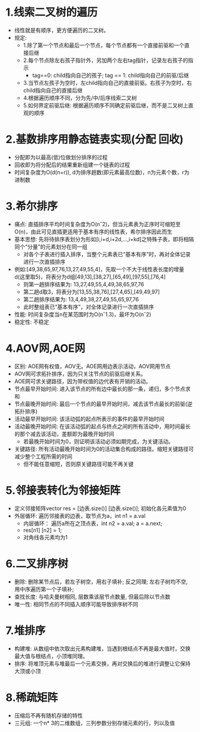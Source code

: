 # 1.线索二叉树的遍历
- 线性就是有顺序，更方便遍历的二叉树。
- 规定: 
	- 1.除了第一个节点和最后一个节点，每个节点都有一个直接前驱和一个直接后继
	- 2.每个节点除左右孩子指针外，另加两个左右tag指针，记录左右孩子的指示
		- tag==0: child指向自己的孩子; tag == 1: child指向自己的前驱/后继
	- 3.当节点左孩子为空时，左child指向自己的直接前驱。右孩子为空时，右child指向自己的直接后继
	- 4.根据遍历顺序不同，分为先/中/后序线索二叉树
	- 5.如何界定前驱后继: 根据遍历顺序不同确定前驱后继，而不是二叉树上直观的顺序

# 2.基数排序用静态链表实现(分配 回收)
- 分配即为以最高(低)位做划分排序的过程
- 回收即为将分配后的结果重新组建一个链表的过程
- 时间复杂度为O(d(n+r)), d为排序趟数(即元素最高位数)，n为元素个数，r为进制数

# 3.希尔排序
- 痛点: 直插排序平均时间复杂度为O(nˆ2)，但当元素表为正序时可缩短至O(n)，由此可见直插更适用于基本有序的线性表，希尔排序因此而生
- 基本思想: 先将待排序表划分为形如[i,i+d,i+2d,...,i+kd]之特殊子表，即将相隔同个“分量”的元素划分在同一组
	- 对各个子表进行插入排序，当整个元素表已“基本有序”时，再对全体记录进行一次直插排序
- 例如:[49,38,65,97,76,13,27,49,55,4]，先取一个不大于线性表长度的增量d(这里取5)，将表分为d组[49,13],[38,27],[65,49],[97,55],[76,4]
	- 则第一趟排序结果为: 13,27,49,55,4,49,38,65,97,76
	- 第二趟d取3，将表分为[13,55,38,76],[27,4,65],[49,49,97]
	- 第二趟排序结果为: 13,4,49,38,27,49,55,65,97,76
	- 此时整组表已“基本有序”，对全体记录进行一次直插排序
- 性能: 时间复杂度当n在某范围时为O(nˆ1.3)，最坏为O(nˆ2)
- 稳定性: 不稳定

# 4.AOV网,AOE网
- 区别: AOE网有权值，AOV无。AOE网用边表示活动，AOV网用节点
- AOV网可求拓扑排序，因为只关注节点的前驱后继关系。
- AOE网可求关键路径，因为带权值的边代表有开销的活动。
- 节点最早开始时间: 进入该节点的所有边中最长的那一条，递归，多个节点求和
- 节点最晚开始时间: 最后一个节点的最早开始时间，减去该节点最长的前驱(逆拓扑排序)
- 活动最早开始时间: 该活动弧的起点所表示的事件的最早开始时间
- 活动最晚开始时间: 在该活动弧的起点与终点之间的所有活动中，用时间最长的那个减去该活动，差额即为最晚开始时间
	- 若最晚开始时间为0，则证明该活动必须如期完成，为关键活动。
- 关键路径: 所有活动最晚开始时间为0的活动集合构成的路径。缩短关键路径可减少整个工程所需的时间
	- 但不能任意缩短，否则原关键路径可能不再关键

# 5.邻接表转化为邻接矩阵
- 定义邻接矩阵vector res = [边表.size()] [边表.size()]; 初始化各元素值为0
- 外层循环: 遍历邻接表的边表，取节点为a，int n1 = a.val
	- 内层循环： 遍历a所在之顶点表，int n2 = a.val; a = a.next; 
	- res[n1] [n2] = 1;
	- 对角线各元素均为1

# 6.二叉排序树
- 删除: 删除某节点后，若左子树空，用右子填补; 反之同理; 左右子树均不空, 用中序遍历第一个子填补;
- 查找长度: 与哈夫曼树相同, 层数乘该层节点数量, 但最后除以节点数
- 唯一性: 相同节点的不同插入顺序可能导致排序树不同

# 7.堆排序
- 构建堆: 从数组中依次取出元素构建堆，当遇到根结点不再是最大值时，交换最大值与根结点，小顶堆同理。
- 排序: 将堆顶元素与堆最后一个元素交换，再对交换后的堆进行调整让它保持大顶或小顶

# 8.稀疏矩阵
- 压缩后不再有随机存储的特性
- 三元组: 一个n* 3的二维数组，三列参数分别存储元素的行，列以及值
